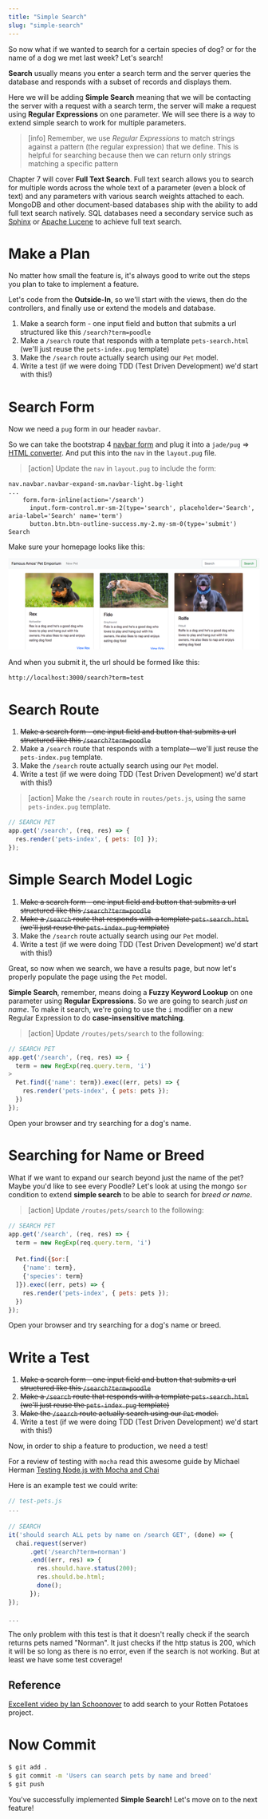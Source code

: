 ```yaml
---
title: "Simple Search"
slug: "simple-search"
---
```


So now what if we wanted to search for a certain species of dog? or for the name of a dog we met last week? Let's search!

**Search** usually means you enter a search term and the server queries the database and responds with a subset of records and displays them.

Here we will be adding **Simple Search** meaning that we will be contacting the server with a request with a search term, the server will make a request using **Regular Expressions** on one parameter. We will see there is a way to extend simple search to work for multiple parameters.

>[info]
> Remember, we use *Regular Expressions* to match strings against a pattern (the regular expression) that we define. This is helpful for searching because then we can return only strings matching a specific pattern

Chapter 7 will cover **Full Text Search**. Full text search allows you to search for multiple words across the whole text of a parameter (even a block of text) and any parameters with various search weights attached to each. MongoDB and other document-based databases ship with the ability to add full text search natively. SQL databases need a secondary service such as [Sphinx](http://sphinxsearch.com/) or [Apache Lucene](https://lucene.apache.org/) to achieve full text search.

# Make a Plan

No matter how small the feature is, it's always good to write out the steps you plan to take to implement a feature.

Let's code from the **Outside-In**, so we'll start with the views, then do the controllers, and finally use or extend the models and database.

1. Make a search form - one input field and button that submits a url structured like this `/search?term=poodle`
2. Make a `/search` route that responds with a template `pets-search.html` (we'll just reuse the `pets-index.pug` template)
3. Make the `/search` route actually search using our `Pet` model.
4. Write a test (if we were doing TDD (Test Driven Development) we'd start with this!)

# Search Form

Now we need a `pug` form in our header `navbar`.

So we can take the bootstrap 4 [navbar form](https://getbootstrap.com/docs/4.0/components/navbar/#forms) and plug it into a `jade/pug` => [HTML converter](http://html2jade.org/). And put this into the `nav` in the `layout.pug` file.

>[action]
> Update the `nav` in `layout.pug` to include the form:
>
```pug
nav.navbar.navbar-expand-sm.navbar-light.bg-light
...
    form.form-inline(action='/search')
      input.form-control.mr-sm-2(type='search', placeholder='Search', aria-label='Search' name='term')
      button.btn.btn-outline-success.my-2.my-sm-0(type='submit') Search
```

Make sure your homepage looks like this:

![search-form](assets/search-form.png)

And when you submit it, the url should be formed like this:

```
http://localhost:3000/search?term=test
```

# Search Route

1. ~~Make a search form - one input field and button that submits a url structured like this `/search?term=poodle`~~
2. Make a `/search` route that responds with a template—we'll just reuse the `pets-index.pug` template.
3. Make the `/search` route actually search using our `Pet` model.
4. Write a test (if we were doing TDD (Test Driven Development) we'd start with this!)

>[action]
> Make the `/search` route in `routes/pets.js`, using the same `pets-index.pug` template.

```js
// SEARCH PET
app.get('/search', (req, res) => {
  res.render('pets-index', { pets: [0] });
});
```

# Simple Search Model Logic

1. ~~Make a search form - one input field and button that submits a url structured like this `/search?term=poodle`~~
2. ~~Make a `/search` route that responds with a template `pets-search.html` (we'll just reuse the `pets-index.pug` template)~~
3. Make the `/search` route actually search using our `Pet` model.
4. Write a test (if we were doing TDD (Test Driven Development) we'd start with this!)

Great, so now when we search, we have a results page, but now let's properly populate the page using the `Pet` model.

**Simple Search**, remember, means doing a **Fuzzy Keyword Lookup** on one parameter using **Regular Expressions**. So we are going to search *just on name*. To make it search, we're going to use the `i` modifier on a new Regular Expression to do **case-insensitive matching**.

>[action]
> Update `/routes/pets/search` to the following:
>
```js
// SEARCH PET
app.get('/search', (req, res) => {
  term = new RegExp(req.query.term, 'i')
>
  Pet.find({'name': term}).exec((err, pets) => {
    res.render('pets-index', { pets: pets });
  })
});
```

Open your browser and try searching for a dog's name.

# Searching for Name or Breed

What if we want to expand our search beyond just the name of the pet? Maybe you'd like to see every Poodle? Let's look at using the mongo `$or` condition to extend **simple search** to be able to search for *breed or name*.

> [action]
> Update `/routes/pets/search` to the following:
```js
// SEARCH PET
app.get('/search', (req, res) => {
  term = new RegExp(req.query.term, 'i')

  Pet.find({$or:[
    {'name': term},
    {'species': term}
  ]}).exec((err, pets) => {
    res.render('pets-index', { pets: pets });
  })
});
```

Open your browser and try searching for a dog's name or breed.

# Write a Test

1. ~~Make a search form - one input field and button that submits a url structured like this `/search?term=poodle`~~
2. ~~Make a `/search` route that responds with a template `pets-search.html` (we'll just reuse the `pets-index.pug` template)~~
3. ~~Make the `/search` route actually search using our `Pet` model.~~
4. Write a test (if we were doing TDD (Test Driven Development) we'd start with this!)

Now, in order to ship a feature to production, we need a test!

For a review of testing with `mocha` read this awesome guide by Michael Herman [Testing Node.js with Mocha and Chai](http://mherman.org/blog/2015/09/10/testing-node-js-with-mocha-and-chai/#.Ww3Xm1MvxTY)

Here is an example test we could write:

```js
// test-pets.js
...

// SEARCH
it('should search ALL pets by name on /search GET', (done) => {
  chai.request(server)
      .get('/search?term=norman')
      .end((err, res) => {
        res.should.have.status(200);
        res.should.be.html;
        done();
      });
});

...
```

The only problem with this test is that it doesn't really check if the search returns pets named "Norman". It just checks if the http status is 200, which it will be so long as there is no error, even if the search is not working. But at least we have some test coverage!

## Reference

[Excellent video by Ian Schoonover](https://www.youtube.com/watch?v=9_lKMTXVk64) to add search to your Rotten Potatoes project.

# Now Commit

```bash
$ git add .
$ git commit -m 'Users can search pets by name and breed'
$ git push
```

You've successfully implemented **Simple Search!** Let's move on to the next feature!
